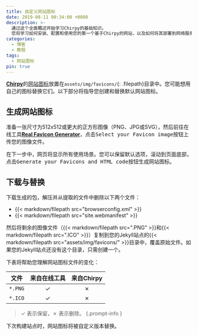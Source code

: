 ```yaml
---
title: 自定义网站图标
date: 2019-08-11 00:34:00 +0800
description: >-
  通过这个全面概述开始学习Chirpy的基础知识。
  您将学习如何安装、配置和使用您的第一个基于Chirpy的网站，以及如何将其部署到网络服务器。
categories:
  - 博客
  - 教程
tags:
  - 网站图标
pin: true
---
```


[**Chirpy**](https://github.com/cotes2020/jekyll-theme-chirpy/)的[网站图标](https://www.favicon-generator.org/about/)放置在`assets/img/favicons/`{: .filepath}目录中。您可能想用自己的图标替换它们。以下部分将指导您创建和替换默认网站图标。

## 生成网站图标

准备一张尺寸为512x512或更大的正方形图像（PNG、JPG或SVG），然后前往在线工具[**Real Favicon Generator**](https://realfavicongenerator.net/)，点击<kbd>Select your Favicon image</kbd>按钮上传您的图像文件。

在下一步中，网页将显示所有使用场景。您可以保留默认选项，滚动到页面底部，点击<kbd>Generate your Favicons and HTML code</kbd>按钮生成网站图标。

## 下载与替换

下载生成的包，解压并从提取的文件中删除以下两个文件：

- {{< markdown/filepath src="browserconfig.xml" >}}
- {{< markdown/filepath src="site.webmanifest" >}}

然后将剩余的图像文件（{{< markdown/filepath src=".PNG" >}}和{{< markdown/filepath src=".ICO" >}}）复制到您的Jekyll站点的{{< markdown/filepath src="assets/img/favicons/" >}}目录中，覆盖原始文件。如果您的Jekyll站点还没有这个目录，只需创建一个。

下表将帮助您理解网站图标文件的变化：

| 文件             | 来自在线工具                  | 来自Chirpy |
|---------------------|:---------------------------------:|:-----------:|
| `*.PNG`             | ✓                                 | ✗           |
| `*.ICO`             | ✓                                 | ✗           |

<!-- markdownlint-disable-next-line -->
>  ✓ 表示保留，✗ 表示删除。
{.prompt-info }

下次构建站点时，网站图标将被自定义版本替换。 